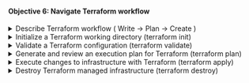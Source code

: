 
#### Objective 6: Navigate Terraform workflow

<details><summary>Describe Terraform workflow ( Write -> Plan -> Create )</summary>
<p>
The Core Terraform Workflow
</p>

</details>

<details><summary>Initialize a Terraform working directory (terraform init)</summary>
<p>
Command: init
</p>

</details>


<details><summary>Validate a Terraform configuration (terraform validate)</summary>
<p>
Command: validate
</p>

</details>

<details><summary>Generate and review an execution plan for Terraform (terraform plan)</summary>
<p>
Command: plan
</p>

</details>

<details><summary>Execute changes to infrastructure with Terraform (terraform apply)</summary>
<p>
Command: apply
</p>

</details>

<details><summary>Destroy Terraform managed infrastructure (terraform destroy)</summary>
<p>
Command: destroy
</p>

</details>